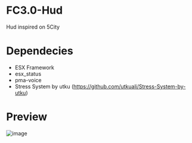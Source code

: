 # FC3.0-Hud
Hud inspired on 5City

# Dependecies
- ESX Framework
- esx_status
- pma-voice
- Stress System by utku (https://github.com/utkuali/Stress-System-by-utku)

# Preview

![image](https://github.com/PiotreeQ/FC3.0-Hud/assets/47689001/4e498c65-0c0a-4f09-98a9-afeb4ba8975e)
